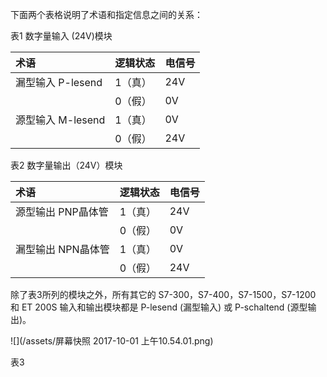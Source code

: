 下面两个表格说明了术语和指定信息之间的关系：

表1 数字量输入 \(24V\)模块

| 术语 | 逻辑状态 | 电信号 |
| :--- | :--- | :--- |
| 漏型输入 P-lesend | 1（真） | 24V |
|  | 0（假） | 0V |
| 源型输入 M-lesend | 1（真） | 0V |
|  | 0（假） | 24V |

表2 数字量输出（24V）模块

| 术语 | 逻辑状态 | 电信号 |
| :--- | :--- | :--- |
| 源型输出 PNP晶体管 | 1（真） | 24V |
|  | 0（假） | 0V |
| 漏型输出 NPN晶体管 | 1（真） | 0V |
|  | 0（假） | 24V |

除了表3所列的模块之外，所有其它的 S7-300，S7-400，S7-1500，S7-1200 和 ET 200S 输入和输出模块都是 P-lesend \(漏型输入\) 或 P-schaltend \(源型输出\)。

![](/assets/屏幕快照 2017-10-01 上午10.54.01.png)

表3



